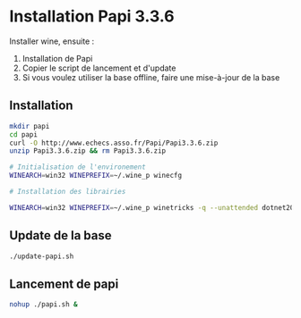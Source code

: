 # Installation Papi 3.3.6

Installer wine, ensuite :

1) Installation de Papi
2) Copier le script de lancement et d'update
3) Si vous voulez utiliser la base offline, faire une mise-à-jour de la base

## Installation
```bash
mkdir papi
cd papi
curl -O http://www.echecs.asso.fr/Papi/Papi3.3.6.zip
unzip Papi3.3.6.zip && rm Papi3.3.6.zip

# Initialisation de l'environement
WINEARCH=win32 WINEPREFIX=~/.wine_p winecfg

# Installation des librairies

WINEARCH=win32 WINEPREFIX=~/.wine_p winetricks -q --unattended dotnet20 dotnet40 mdac28 jet40
```

## Update de la base

```bash
./update-papi.sh
```

## Lancement de papi

```bash
nohup ./papi.sh &
```
